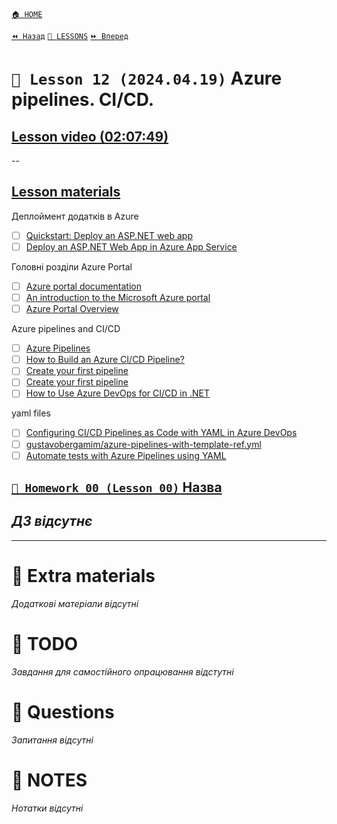 [`🏠 HOME`](../../README.md)  

[`⏪ Назад`](../11/README.md)  [`📗 LESSONS`](../README.md)  [`⏩ Вперед`](../13/README.md)  

# `📗 Lesson 12 (2024.04.19)` Azure pipelines. CI/CD.

## [Lesson video (02:07:49)](https://youtu.be/2wJJLW0bt9o)

--

## [Lesson materials](https://lms.ithillel.ua/groups/65a65fe34c3a2d3372eef8ea/lessons/65a65fe44c3a2d3372eef976)

Деплоймент додаткiв в Azure
- [ ] [Quickstart: Deploy an ASP.NET web app](https://learn.microsoft.com/en-us/azure/app-service/quickstart-dotnetcore?tabs=net70&pivots=development-environment-vs)  
- [ ] [Deploy an ASP.NET Web App in Azure App Service](https://azuredevopslabs.com/labs/vsts/appservice/)

Головнi роздiли Azure Portal
- [ ] [Azure portal documentation](https://learn.microsoft.com/en-us/azure/azure-portal/)  
- [ ] [An introduction to the Microsoft Azure portal](https://www.clouddirect.net/knowledge-base/KB0011450/an-introduction-to-the-microsoft-azure-portal)  
- [ ] [Azure Portal Overview](https://www.javatpoint.com/azure-portal-overview)  

Azure pipelines and CI/CD

- [ ] [Azure Pipelines](https://azure.microsoft.com/en-us/products/devops/pipelines)  
- [ ] [How to Build an Azure CI/CD Pipeline?](https://www.browserstack.com/guide/azure-cicd-pipeline)  
- [ ] [Create your first pipeline](https://learn.microsoft.com/en-us/azure/devops/pipelines/create-first-pipeline?view=azure-devops&tabs=java%2Cbrowser)  
- [ ] [Create your first pipeline](https://medium.com/@vishwasacharya/how-to-set-up-a-ci-cd-pipeline-in-azure-devops-a-step-by-step-guide-9a6633422aa2)  
- [ ] [How to Use Azure DevOps for CI/CD in .NET](https://reintech.io/blog/how-to-use-azure-devops-for-ci-cd-in-dotnet)  

yaml files
- [ ] [Configuring CI/CD Pipelines as Code with YAML in Azure DevOps](https://www.azuredevopslabs.com/labs/azuredevops/yaml/)  
- [ ] [gustavobergamim/azure-pipelines-with-template-ref.yml](https://gist.github.com/gustavobergamim/26d283b3c49ddb23f79f87f5bb15aec1)  
- [ ] [Automate tests with Azure Pipelines using YAML](https://learn.microsoft.com/en-us/power-apps/maker/canvas-apps/test-studio-yaml-pipeline)  

## [`📕 Homework 00 (Lesson 00)` Назва]()  
*ДЗ відсутнє*
--

---

# 📘 Extra materials

*Додаткові матеріали відсутні*

# 📘 TODO
*Завдання для самостійного опрацювання відстутні*

# 📘 Questions
*Запитання відсутні*

# 📘 NOTES
*Нотатки відсутні*